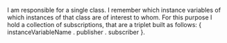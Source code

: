 I am responsible for a single class. I remember which instance variables of which instances of that class are of interest to whom. For this purpose I hold a collection of subscriptions, that are a triplet built as follows: { instanceVariableName . publisher . subscriber }.